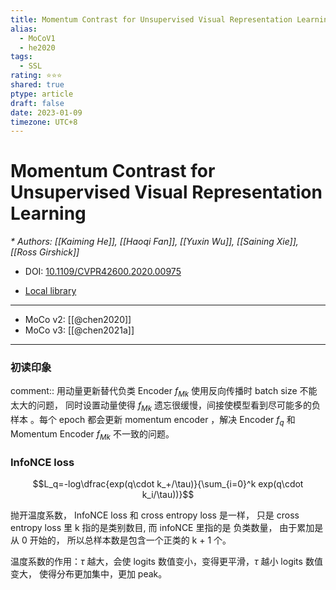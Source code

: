 ```yaml
---
title: Momentum Contrast for Unsupervised Visual Representation Learning
alias:
  - MoCoV1
  - he2020
tags:
  - SSL
rating: ⭐⭐⭐
shared: true
ptype: article
draft: false
date: 2023-01-09
timezone: UTC+8
---
```



# Momentum Contrast for Unsupervised Visual Representation Learning
<cite>* Authors: [[Kaiming He]], [[Haoqi Fan]], [[Yuxin Wu]], [[Saining Xie]], [[Ross Girshick]]</cite>

* DOI: [10.1109/CVPR42600.2020.00975](https://doi.org/10.1109/CVPR42600.2020.00975)

* [Local library](zotero://select/items/1_LIZ9BQQ9)

---

- MoCo v2: [[@chen2020]]
- MoCo v3: [[@chen2021a]]

***

### 初读印象

comment:: 用动量更新替代负类 Encoder $f_{Mk}$ 使用反向传播时 batch size 不能太大的问题， 同时设置动量使得 $f_{Mk}$ 遗忘很缓慢，间接使模型看到尽可能多的负样本 。每个 epoch 都会更新 momentum encoder ，解决 Encoder $f_q$ 和 Momentum Encoder $f_{Mk}$ 不一致的问题。



### InfoNCE loss


$$L_q=-log\dfrac{exp(q\cdot k_+/\tau)}{\sum_{i=0}^k exp(q\cdot k_i/\tau))}$$

抛开温度系数， InfoNCE loss 和 cross entropy loss 是一样， 只是 cross entropy  loss 里 k 指的是类别数目, 而 infoNCE 里指的是 负类数量， 由于累加是从 0 开始的， 所以总样本数是包含一个正类的 k + 1 个。

温度系数的作用：$\tau$ 越大，会使 logits 数值变小，变得更平滑，$\tau$ 越小 logits  数值变大， 使得分布更加集中，更加 peak。


